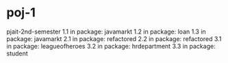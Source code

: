 # poj-1
pjait-2nd-semester
1.1 in package: javamarkt
1.2 in package: loan
1.3 in package: javamarkt
2.1 in package: refactored
2.2 in package: refactored
3.1 in package: leagueofheroes
3.2 in package: hrdepartment
3.3 in package: student
